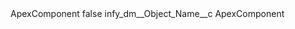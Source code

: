 <?xml version="1.0" encoding="UTF-8"?>
<CustomMetadata xmlns="http://soap.sforce.com/2006/04/metadata" xmlns:xsi="http://www.w3.org/2001/XMLSchema-instance" xmlns:xsd="http://www.w3.org/2001/XMLSchema">
    <label>ApexComponent</label>
    <protected>false</protected>
    <values>
        <field>infy_dm__Object_Name__c</field>
        <value xsi:type="xsd:string">ApexComponent</value>
    </values>
</CustomMetadata>
